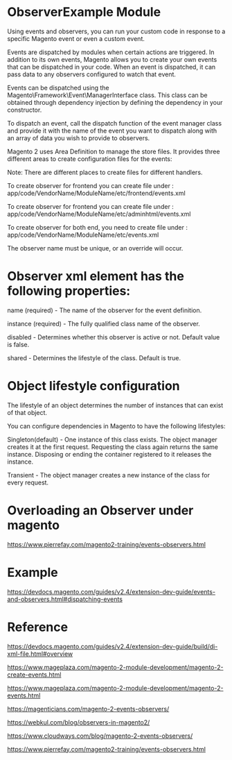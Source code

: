 # ObserverExample Module

Using events and observers, you can run your custom code in response to a specific Magento event or even a custom event.

Events are dispatched by modules when certain actions are triggered. In addition to its own events, Magento allows you to create your own events that can be dispatched in your code. When an event is dispatched, it can pass data to any observers configured to watch that event.

Events can be dispatched using the Magento\Framework\Event\ManagerInterface class. This class can be obtained through dependency injection by defining the dependency in your constructor.

To dispatch an event, call the dispatch function of the event manager class and provide it with the name of the event you want to dispatch along with an array of data you wish to provide to observers.

Magento 2 uses Area Definition to manage the store files. It provides three different areas to create configuration files for the events:

Note: There are different places to create files for different handlers.

To create observer for frontend you can create file under : app/code/VendorName/ModuleName/etc/frontend/events.xml

To create observer for frontend you can create file under : app/code/VendorName/ModuleName/etc/adminhtml/events.xml

To create observer for both end, you need to create file under : app/code/VendorName/ModuleName/etc/events.xml

The observer name must be unique, or an override will occur.

# Observer xml element has the following properties:

name (required) - The name of the observer for the event definition.

instance (required) - The fully qualified class name of the observer.

disabled - Determines whether this observer is active or not. Default value is false.

shared - Determines the lifestyle of the class. Default is true.

# Object lifestyle configuration

The lifestyle of an object determines the number of instances that can exist of that object.

You can configure dependencies in Magento to have the following lifestyles:

Singleton(default) - One instance of this class exists. The object manager creates it at the first request. Requesting the class again returns the same instance. Disposing or ending the container registered to it releases the instance.

Transient - The object manager creates a new instance of the class for every request.

# Overloading an Observer under magento

https://www.pierrefay.com/magento2-training/events-observers.html

# Example

https://devdocs.magento.com/guides/v2.4/extension-dev-guide/events-and-observers.html#dispatching-events

# Reference

https://devdocs.magento.com/guides/v2.4/extension-dev-guide/build/di-xml-file.html#overview

https://www.mageplaza.com/magento-2-module-development/magento-2-create-events.html

https://www.mageplaza.com/magento-2-module-development/magento-2-events.html

https://magenticians.com/magento-2-events-observers/

https://webkul.com/blog/observers-in-magento2/

https://www.cloudways.com/blog/magento-2-events-observers/

https://www.pierrefay.com/magento2-training/events-observers.html
